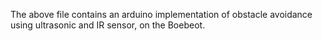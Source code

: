 The above file contains an arduino implementation of obstacle avoidance using ultrasonic and IR sensor, on the Boebeot. 
